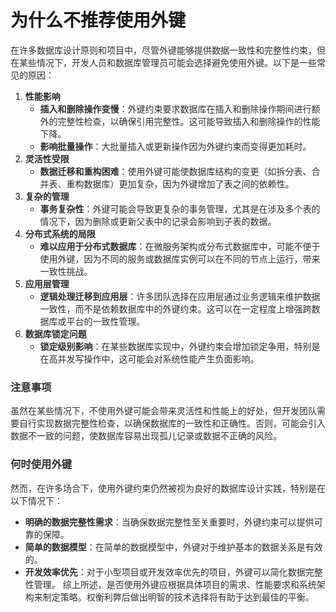 # 为什么不推荐使用外键
<font style="color:rgba(0, 0, 0, 0.82);">在许多数据库设计原则和项目中，尽管外键能够提供数据一致性和完整性约束，但在某些情况下，开发人员和数据库管理员可能会选择避免使用外键。以下是一些常见的原因：</font>
1. **<font style="color:rgba(0, 0, 0, 0.82);">性能影响</font>**
    - **<font style="color:rgba(0, 0, 0, 0.82);">插入和删除操作变慢</font>**<font style="color:rgba(0, 0, 0, 0.82);">：外键约束要求数据库在插入和删除操作期间进行额外的完整性检查，以确保引用完整性。这可能导致插入和删除操作的性能下降。</font>
    - **<font style="color:rgba(0, 0, 0, 0.82);">影响批量操作</font>**<font style="color:rgba(0, 0, 0, 0.82);">：大批量插入或更新操作因为外键约束而变得更加耗时。</font>
2. **<font style="color:rgba(0, 0, 0, 0.82);">灵活性受限</font>**
    - **<font style="color:rgba(0, 0, 0, 0.82);">数据迁移和重构困难</font>**<font style="color:rgba(0, 0, 0, 0.82);">：使用外键可能使数据库结构的变更（如拆分表、合并表、重构数据库）更加复杂，因为外键增加了表之间的依赖性。</font>
3. **<font style="color:rgba(0, 0, 0, 0.82);">复杂的管理</font>**
    - **<font style="color:rgba(0, 0, 0, 0.82);">事务复杂性</font>**<font style="color:rgba(0, 0, 0, 0.82);">：外键可能会导致更复杂的事务管理，尤其是在涉及多个表的情况下，因为删除或更新父表中的记录会影响到子表的数据。</font>
4. **<font style="color:rgba(0, 0, 0, 0.82);">分布式系统的局限</font>**
    - **<font style="color:rgba(0, 0, 0, 0.82);">难以应用于分布式数据库</font>**<font style="color:rgba(0, 0, 0, 0.82);">：在微服务架构或分布式数据库中，可能不便于使用外键，因为不同的服务或数据库实例可以在不同的节点上运行，带来一致性挑战。</font>
5. **<font style="color:rgba(0, 0, 0, 0.82);">应用层管理</font>**
    - **<font style="color:rgba(0, 0, 0, 0.82);">逻辑处理迁移到应用层</font>**<font style="color:rgba(0, 0, 0, 0.82);">：许多团队选择在应用层通过业务逻辑来维护数据一致性，而不是依赖数据库中的外键约束。这可以在一定程度上增强跨数据库或平台的一致性管理。</font>
6. **<font style="color:rgba(0, 0, 0, 0.82);">数据库锁定问题</font>**
    - **<font style="color:rgba(0, 0, 0, 0.82);">锁定级别影响</font>**<font style="color:rgba(0, 0, 0, 0.82);">：在某些数据库实现中，外键约束会增加锁定争用，特别是在高并发写操作中，这可能会对系统性能产生负面影响。</font>
### <font style="color:rgba(0, 0, 0, 0.82);">注意事项</font>
<font style="color:rgba(0, 0, 0, 0.82);">虽然在某些情况下，不使用外键可能会带来灵活性和性能上的好处，但开发团队需要自行实现数据完整性检查，以确保数据库的一致性和正确性。否则，可能会引入数据不一致的问题，使数据库容易出现孤儿记录或数据不正确的风险。</font>
### <font style="color:rgba(0, 0, 0, 0.82);">何时使用外键</font>
<font style="color:rgba(0, 0, 0, 0.82);">然而，在许多场合下，使用外键约束仍然被视为良好的数据库设计实践，特别是在以下情况下：</font>
+ **<font style="color:rgba(0, 0, 0, 0.82);">明确的数据完整性需求</font>**<font style="color:rgba(0, 0, 0, 0.82);">：当确保数据完整性至关重要时，外键约束可以提供可靠的保障。</font>
+ **<font style="color:rgba(0, 0, 0, 0.82);">简单的数据模型</font>**<font style="color:rgba(0, 0, 0, 0.82);">：在简单的数据模型中，外键对于维护基本的数据关系是有效的。</font>
+ **<font style="color:rgba(0, 0, 0, 0.82);">开发效率优先</font>**<font style="color:rgba(0, 0, 0, 0.82);">：对于小型项目或开发效率优先的项目，外键可以简化数据完整性管理。</font>
<font style="color:rgba(0, 0, 0, 0.82);">综上所述，是否使用外键应根据具体项目的需求、性能要求和系统架构来制定策略。权衡利弊后做出明智的技术选择将有助于达到最佳的平衡。</font>
